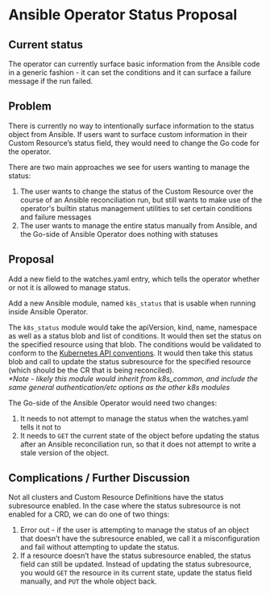 # Ansible Operator Status Proposal


## Current status
The operator can currently surface basic information from the Ansible code in a generic fashion - it can set the conditions and it can surface a failure message if the run failed.

## Problem

There is currently no way to intentionally surface information to the status object from Ansible. If users want to surface custom information in their Custom Resource’s status field, they would need to change the Go code for the operator.

There are two main approaches we see for users wanting to manage the status:

1. The user wants to change the status of the Custom Resource over the course of an Ansible reconciliation run, but still wants to make use of the operator's builtin status management utilities to set certain conditions and failure messages
1. The user wants to manage the entire status manually from Ansible, and the Go-side of Ansible Operator does nothing with statuses


## Proposal

Add a new field to the watches.yaml entry, which tells the operator whether or not it is allowed to manage status.

Add a new Ansible module, named `k8s_status` that is usable when running inside Ansible Operator.

The `k8s_status` module would take the apiVersion, kind, name, namespace as well as a status blob and list of conditions. It would then set the status on the specified resource using that blob. The conditions would be validated to conform to the [Kubernetes API conventions](https://github.com/kubernetes/community/blob/master/contributors/devel/api-conventions.md#typical-status-properties). It would then take this status blob and call to update the status subresource for the specified resource (which should be the CR that is being reconciled).\
_**Note - likely this module would inherit from k8s_common, and include the same general authentication/etc options as the other k8s modules*_

The Go-side of the Ansible Operator would need two changes:
1. It needs to not attempt to manage the status when the watches.yaml tells it not to
1. It needs to `GET` the current state of the object before updating the status after an Ansible reconciliation run, so that it does not attempt to write a stale version of the object.



## Complications / Further Discussion

Not all clusters and Custom Resource Definitions have the status subresource enabled. In the case where the status subresource is not enabled for a CRD, we can do one of two things:

1. Error out - if the user is attempting to manage the status of an object that doesn’t have the subresource enabled, we call it a misconfiguration and fail without attempting to update the status.
2. If a resource doesn’t have the status subresource enabled, the status field can still be updated. Instead of updating the status subresource, you would `GET` the resource in its current state, update the status field manually, and `PUT` the whole object back.
